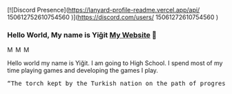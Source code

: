 [![Discord Presence](https://lanyard-profile-readme.vercel.app/api/ 150612752610754560 )](https://discord.com/users/ 15061272610754560 )

### Hello World, My name is Yiğit [My Website](https://ygtdev.xyz/) 👋
<a href="https://discord.gg/CCExrpU">
  <img align="left" alt="My Discord Server" width="16px" src="https://cdn.jsdelivr.net/npm/simple-icons@v3/icons/discord.svg" />
</a>
<a href="https://github.com/ygtdev">
  <img align="left" alt="My Github" width="16px" src="https://cdn.jsdelivr.net/npm/simple-icons@v3/icons/github.svg" />
</a>
<a href="https://www.instagram.com/gursesyigitt/">
  <img align="left" alt="My Instagram" width="16px" src="https://cdn.jsdelivr.net/npm/simple-icons@v3/icons/instagram.svg" />
</a>
<br/>

<p>
  Hello world my name is Yiğit. I am going to High School. I spend most of my time playing games and developing the games I play.
</p>

<pre>
“The torch kept by the Turkish nation on the path of progress and civilization is positive science.” 
                                                                                             — M. Kemal Atatürk
</pre>
